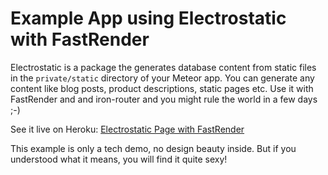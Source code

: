 Example App using Electrostatic with FastRender
===============================================

Electrostatic is a package the generates database content from static files
in the `private/static` directory of your Meteor app. You can generate any content
like blog posts, product descriptions, static pages etc. Use it with FastRender
and and iron-router and you might rule the world in a few days ;-)

See it live on Heroku: [Electrostatic Page with FastRender](http://electrostatic-example-app.herokuapp.com/)

This example is only a tech demo, no design beauty inside. 
But if you understood what it means, you will find it quite sexy!
